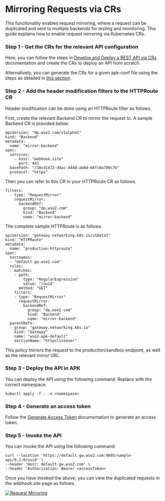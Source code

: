 # Mirroring Requests via CRs

This functionality enables request mirroring, where a request can be duplicated and sent to multiple backends for testing and monitoring. This guide explains how to enable request mirroring via Kubernetes CRs.

### Step 1 - Get the CRs for the relevant API configuration

Here, you can follow the steps in <a href="../../../../create-api/create-and-deploy-apis/rest/create-rest-api-using-crs" target="_blank">Develop and Deploy a REST API via CRs</a> documentation and create the CRs to deploy an API from scratch. 

Alternatively, you can generate the CRs for a given apk-conf file using the steps as detailed in <a href="../../../../api-management-overview/tools-for-api-development#option-2-generate-k8s-custom-resources-using-config-generator-tool-and-deploy-the-api-using-kubernetes-client" target="_blank">this section</a>.

### Step 2 - Add the header modification filters to the HTTPRoute CR

Header modification can be done using an HTTPRoute filter as follows.

First, create the relevant Backend CR to mirror the request to. A sample Backend CR is provided below.

```
apiVersion: "dp.wso2.com/v1alpha1"
kind: "Backend"
metadata:
  name: "mirror-backend"
spec:
  services:
    - host: "webhook.site"
      port: 443
  basePath: "/30cd1472-d4ac-4440-ab8d-66fc0a789c7b"
  protocol: "https"
```

Then you can refer to this CR in your HTTPRoute CR as follows.

```
filters:
  - type: "RequestMirror"
    requestMirror:
      backendRef:
        group: "dp.wso2.com"
        kind: "Backend"
        name: "mirror-backend"
```

The complete sample HTTPRoute is as follows.

```
apiVersion: "gateway.networking.k8s.io/v1beta1"
kind: "HTTPRoute"
metadata:
  name: "production-httproute"
spec:
  hostnames:
  - "default.gw.wso2.com"
  rules:
  - matches:
    - path:
        type: "RegularExpression"
        value: "/uuid"
      method: "GET"
    filters:
    - type: "RequestMirror"
      requestMirror:
        backendRef:
          group: "dp.wso2.com"
          kind: "Backend"
          name: "mirror-backend"
  parentRefs:
  - group: "gateway.networking.k8s.io"
    kind: "Gateway"
    name: "wso2-apk-default"
    sectionName: "httpslistener"
```

This policy mirrors the request to the production/sandbox endpoint, as well as the relevant mirror URL.

### Step 3 - Deploy the API in APK

You can deploy the API using the following command. Replace <namespace> with the correct namespace.
```
kubectl apply -f . -n <namespace>
```

### Step 4 - Generate an access token

Follow the [Generate Access Token](../../../develop-and-deploy-api/security/generate-access-token.md) documentation to generate an access token.

### Step 5 - Invoke the API

You can invoke the API using the following command.

```
curl --location 'https://default.gw.wso2.com:9095/sample-api/0.1.0/uuid' \
--header 'Host: default.gw.wso2.com' \
--header 'Authorization: Bearer <accessToken>
```

Once you have invoked the above, you can view the duplicated requests in the webhook.site page as follows.

[![Request Mirroring](../../../assets/img/api-management/api-policies/webhook-site-request-mirroring.png)](../../../assets/img/api-management/api-policies/webhook-site-request-mirroring.png)